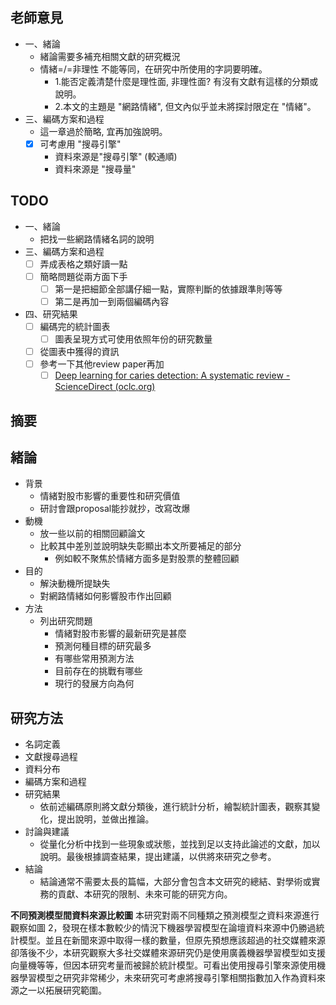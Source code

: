 ## 老師意見
- 一、緒論
	- 緒論需要多補充相關文獻的研究概況
	- 情緒=/=非理性 不能等同，在研究中所使用的字詞要明確。
		- 1.能否定義清楚什麼是理性面, 非理性面? 有沒有文獻有這樣的分類或說明。  
		- 2.本文的主題是 "網路情緒", 但文內似乎並未將探討限定在 "情緒"。
- 三、編碼方案和過程
	- 這一章過於簡略, 宜再加強說明。
	- [x]  可考慮用 "搜尋引擎"  
		- 資料來源是"搜尋引擎" (較通順) 
		- 資料來源是 "搜尋量"

## TODO
- 一、緒論
	- 把找一些網路情緒名詞的說明
- 三、編碼方案和過程
	- [ ] 弄成表格之類好讀一點
	- [ ] 簡略問題從兩方面下手
		- [ ] 第一是把細節全部講仔細一點，實際判斷的依據跟準則等等
		- [ ] 第二是再加一到兩個編碼內容
- 四、研究結果
	- [ ] 編碼完的統計圖表
		- [ ] 圖表呈現方式可使用依照年份的研究數量
	- [ ] 從圖表中獲得的資訊
	- [ ] 參考一下其他review paper再加
		- [ ] [Deep learning for caries detection: A systematic review - ScienceDirect (oclc.org)](https://www-sciencedirect-com.nutc.idm.oclc.org/science/article/pii/S0300571222001725?casa_token=uwRg-NQMf8YAAAAA:wZvbJmec2Tk-qdK5CtqEpbyoil2samW861Q7z-HrxN_6mhcVDoAdBL5zN7R1mzXUp6t6i9OcviQ#bib0063)

## 摘要

## 緒論
- 背景
	- 情緒對股市影響的重要性和研究價值
	- 研討會跟proposal能抄就抄，改寫改爆
- 動機
	- 放一些以前的相關回顧論文
	- 比較其中差別並說明缺失彰顯出本文所要補足的部分
		- 例如較不聚焦於情緒方面多是對股票的整體回顧
- 目的
	- 解決動機所提缺失
	- 對網路情緒如何影響股市作出回顧
- 方法
	- 列出研究問題
		- 情緒對股市影響的最新研究是甚麼
		- 預測何種目標的研究最多
		- 有哪些常用預測方法
		- 目前存在的挑戰有哪些
		- 現行的發展方向為何

## 研究方法
- 名詞定義
- 文獻搜尋過程
- 資料分布
- 編碼方案和過程
- 研究結果
	- 依前述編碼原則將文獻分類後，進行統計分析，繪製統計圖表，觀察其變化，提出說明，並做出推論。
- 討論與建議
	- 從量化分析中找到一些現象或狀態，並找到足以支持此論述的文獻，加以說明。最後根據調查結果，提出建議，以供將來研究之參考。
- 結論
	- 結論通常不需要太長的篇幅，大部分會包含本文研究的總結、對學術或實務的貢獻、本研究的限制、未來可能的研究方向。

**不同預測模型間資料來源比較圖**
本研究對兩不同種類之預測模型之資料來源進行觀察如圖 2，發現在樣本數較少的情況下機器學習模型在論壇資料來源中仍勝過統計模型。並且在新聞來源中取得一樣的數量，但原先預想應該超過的社交媒體來源卻落後不少，本研究觀察大多社交媒體來源研究仍是使用廣義機器學習模型如支援向量機等等，但因本研究考量而被歸於統計模型。可看出使用搜尋引擎來源使用機器學習模型之研究非常稀少，未來研究可考慮將搜尋引擎相關指數加入作為資料來源之一以拓展研究範圍。

